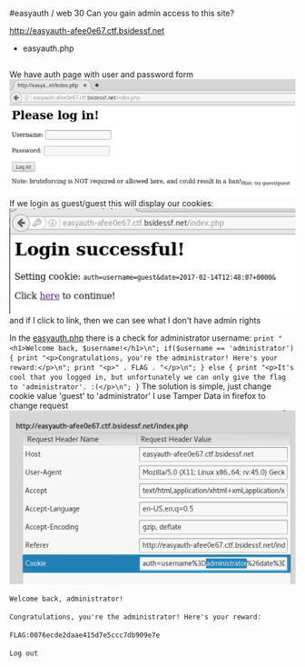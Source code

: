 #easyauth / web 30
Can you gain admin access to this site?

http://easyauth-afee0e67.ctf.bsidessf.net

* easyauth.php

##
We have auth page with user and password form
![1](./1.png)
If we login as guest/guest this will display our cookies:
![2](./2.png)
and if I click to link, then we can see what I don't have admin rights

In the [easyauth.php](./easyauth.php) there is a check for administrator username:
`
print "<h1>Welcome back, $username!</h1>\n";
if($username == 'administrator') {
  print "<p>Congratulations, you're the administrator! Here's your reward:</p>\n";
  print "<p>" . FLAG . "</p>\n";
} else {
  print "<p>It's cool that you logged in, but unfortunately we can only give the flag to 'administrator'. :(</p>\n";
}
`
The solution is simple, just change cookie value 'guest' to 'administrator'
I use Tamper Data in firefox to change request
![3](./3.png)
```
Welcome back, administrator!

Congratulations, you're the administrator! Here's your reward:

FLAG:0076ecde2daae415d7e5ccc7db909e7e

Log out
```